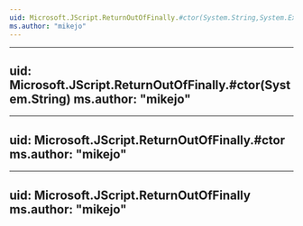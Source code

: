 ```yaml
---
uid: Microsoft.JScript.ReturnOutOfFinally.#ctor(System.String,System.Exception)
ms.author: "mikejo"
---
```


---
uid: Microsoft.JScript.ReturnOutOfFinally.#ctor(System.String)
ms.author: "mikejo"
---

---
uid: Microsoft.JScript.ReturnOutOfFinally.#ctor
ms.author: "mikejo"
---

---
uid: Microsoft.JScript.ReturnOutOfFinally
ms.author: "mikejo"
---
